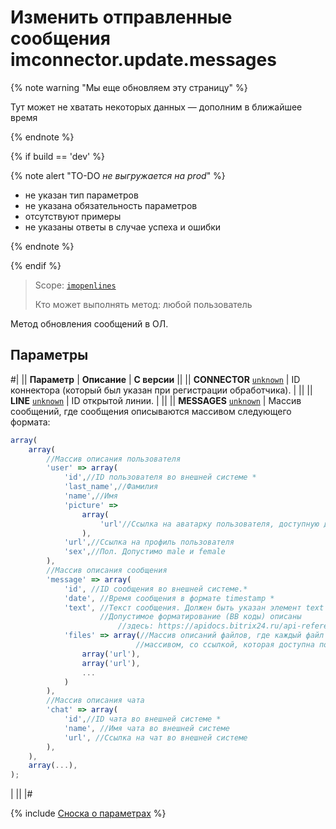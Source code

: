 # Изменить отправленные сообщения imconnector.update.messages

{% note warning "Мы еще обновляем эту страницу" %}

Тут может не хватать некоторых данных — дополним в ближайшее время

{% endnote %}

{% if build == 'dev' %}

{% note alert "TO-DO _не выгружается на prod_" %}

- не указан тип параметров
- не указана обязательность параметров
- отсутствуют примеры 
- не указаны ответы в случае успеха и ошибки

{% endnote %}

{% endif %}

> Scope: [`imopenlines`](../../scopes/permissions.md)
>
> Кто может выполнять метод: любой пользователь

Метод обновления сообщений в ОЛ.

## Параметры

#|
|| **Параметр** | **Описание** | **С версии** ||
|| **CONNECTOR**
[`unknown`](../../data-types.md) | ID коннектора (который был указан при регистрации обработчика). | ||
|| **LINE**
[`unknown`](../../data-types.md) | ID открытой линии. | ||
|| **MESSAGES**
[`unknown`](../../data-types.md) | Массив сообщений, где сообщения описываются массивом следующего формата: 

```js
array(
    array(
        //Массив описания пользователя
        'user' => array(
            'id',//ID пользователя во внешней системе *
            'last_name',//Фамилия
            'name',//Имя
            'picture' =>
                array(
                    'url'//Ссылка на аватарку пользователя, доступную для портала
                ),
            'url',//Ссылка на профиль пользователя
            'sex',//Пол. Допустимо male и female
        ),
        //Массив описания сообщения
        'message' => array(
            'id', //ID сообщения во внешней системе.*
            'date', //Время сообщения в формате timestamp *
            'text', //Текст сообщения. Должен быть указан элемент text или files. 
                    //Допустимое форматирование (BB коды) описаны 
	                    //здесь: https://apidocs.bitrix24.ru/api-reference/chats/messages/index.html
            'files' => array(//Массив описаний файлов, где каждый файл описывается 
                            //массивом, со ссылкой, которая доступна порталу
                array('url'),
                array('url'),
                ...
            )
        ),
        //Массив описания чата
        'chat' => array(
            'id',//ID чата во внешней системе *
            'name', //Имя чата во внешней системе
            'url', //Ссылка на чат во внешней системе
        ),
    ),
    array(...),
);
```

| ||
|#

{% include [Сноска о параметрах](../../../_includes/required.md) %}


